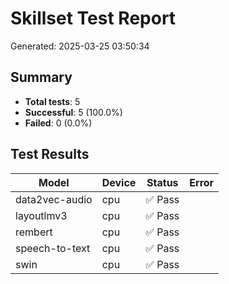 # Skillset Test Report

Generated: 2025-03-25 03:50:34

## Summary

- **Total tests**: 5
- **Successful**: 5 (100.0%)
- **Failed**: 0 (0.0%)

## Test Results

| Model | Device | Status | Error |
|-------|--------|--------|-------|
| data2vec-audio | cpu | ✅ Pass |  |
| layoutlmv3 | cpu | ✅ Pass |  |
| rembert | cpu | ✅ Pass |  |
| speech-to-text | cpu | ✅ Pass |  |
| swin | cpu | ✅ Pass |  |
